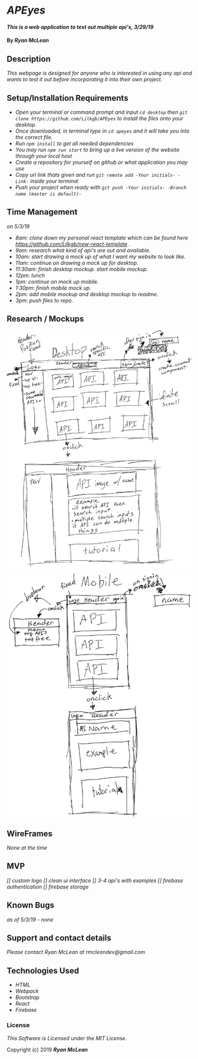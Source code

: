 # _APEyes_

#### _This is a web application to test out multiple api's, 3/29/19_

#### By _**Ryan McLean**_

## Description

_This webpage is designed for anyone who is interested in using any api and wants to test it out before incorporating it into their own project._

## Setup/Installation Requirements

* _Open your terminal or command prompt and input `cd desktop` then `git clone https://github.com/Lilkgb/APEyes` to install the files onto your desktop._
* _Once downloaded, in terminal type in `cd apeyes` and it will take you into the correct file._
* _Run `npm install` to get all needed dependencies_
* _You may run `npm run start` to bring up a live version of the website through your local host_
* _Create a repository for yourself on github or what application you may use_
* _Copy url link thats given and run `git remote add -Your initials- -Link-` inside your terminal_
* _Push your project when ready with `git push -Your initials- -Branch name (master is default)-`_

## Time Management

_on 5/3/19_
* _8am: clone down my personal react template which can be found here https://github.com/Lilkgb/new-react-template ._
* _9am: research what kind of api's are out and available._
* _10am: start drawing a mock up of what I want my website to look like._
* _11am: continue on drawing a mock up for desktop._
* _11:30am: finish desktop mockup. start mobile mockup._
* _12pm: lunch_
* _1pm: continue on mock up mobile._
* _1:30pm: finish mobile mock up._
* _2pm: add mobile mockup and desktop mockup to readme._
* _3pm: push files to repo._

## Research / Mockups
![desktop mockup](src/assets/drawing-mockup/desktop-mockup.png)
![mobile mockup](src/assets/drawing-mockup/mobile-mockup.png)

## WireFrames

_None at the time_

## MVP

_[] custom logo_
_[] clean ui interface_
_[] 3-4 api's with examples_
_[] firebase authentication_
_[] firebase storage_

## Known Bugs

_as of 5/3/19 - none_

## Support and contact details

_Please contact Ryan McLean at rmcleandev@gmail.com_

## Technologies Used

* _HTML_
* _Webpack_
* _Bootstrap_
* _React_
* _Firebase_

### License

*This Software is Licensed under the MIT License.*

Copyright (c) 2019 **_Ryan McLean_**
